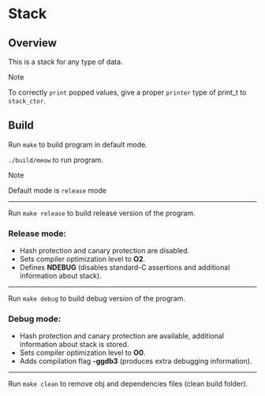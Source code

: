 # Stack

## Overview
This is a stack for any type of data.

> [!NOTE]
> To correctly `print` popped values, give a proper `printer` type of print_t to `stack_ctor`.

## Build
Run `make` to build program in default mode.

`./build/meow` to run program.

> [!NOTE]
> Default mode is `release` mode

---

Run `make release` to build release version of the program.

### Release mode:
- Hash protection and canary protection are disabled.
- Sets compiler optimization level to **O2**.
- Defines **NDEBUG** (disables standard-C assertions and additional information about stack).

---

Run `make debug` to build debug version of the program.

### Debug mode:
- Hash protection and canary protection are available, additional information about stack is stored.
- Sets compiler optimization level to **O0**.
- Adds compilation flag **-ggdb3** (produces extra debugging information).

---

Run `make clean` to remove obj and dependencies files (clean build folder).

